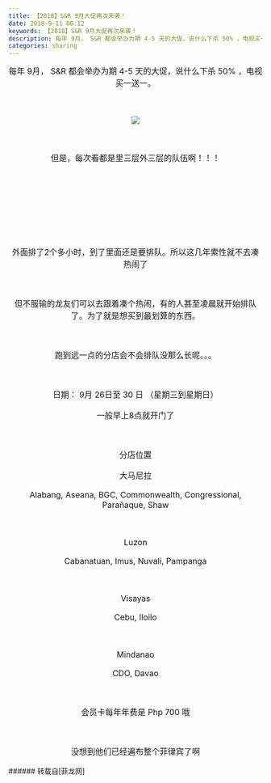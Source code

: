 ```yaml
---
title: 【2018】S&R 9月大促再次来袭！
date: 2018-9-11 00:12
keywords: 【2018】S&R 9月大促再次来袭！
description: 每年 9月， S&R 都会举办为期 4-5 天的大促，说什么下杀 50% ，电视买一送一。但是，每次看都是里三层外三层的队伍啊！！！外面排了2个多小时，到了里面还是要排队。所以这几年索性就不去凑热闹了但不服输的龙友们可以去跟着凑个热闹，有的人甚至凌晨就开始排队了。为了就是想买到最划算的东西。跑到远一点的分店会不会排队没那么长呢。。。日期： 9月 26日至 30 日 （星期三到星期日）一般早上8点就开门了分店位置大马尼拉Alabang, Aseana, BGC, Commonwealth, Congressional, Parañaque, ShawLuzonCabanatuan, Imus, Nuvali, PampangaVisayasCebu, IloiloMindanaoCDO, Davao会员卡每年年费是 Php 700 哦没想到他们已经遍布整个菲律宾了啊
categories: sharing
---
```

<td class="t_f" id="postmessage_1771180">

<div align="center"><font size="3">每年 9月， S&amp;R 都会举办为期 4-5 天的大促，说什么下杀 50% ，电视买一送一。</font></div><br/>
<div align="center"><font size="3"><br/>
</font></div><br/>
<div align="center">

<img aid="940530" data-cf-modified-e40f95cb65618ed2dd0b85f1-="" file="data/attachment/forum/201809/11/000927t4tyee748ouboztu.png.thumb.jpg" id="aimg_940530" inpost="1" onclick="" onmouseover="" src="http://www.flw.ph/data/attachment/forum/201809/11/000927t4tyee748ouboztu.png" style="cursor:pointer" zoomfile="data/attachment/forum/201809/11/000927t4tyee748ouboztu.png"/>


</div><br/>
<div align="center"><font size="3"><br/>
</font></div><br/>
<div align="center"><font size="3">但是，每次看都是里三层外三层的队伍啊！！！</font></div><br/>
<div align="center"><font size="3"><br/>
</font></div><br/>
<div align="center"><font size="3"><img alt="" border="0" class="zoom" data-cf-modified-e40f95cb65618ed2dd0b85f1-="" file="https://i2.wp.com/www.thegomom.com/wp-content/uploads/2015/01/SR-Outside-Opening.jpg" id="aimg_ugW2f" lazyloadthumb="1" onclick="" onmouseover="" src="https://i2.wp.com/www.thegomom.com/wp-content/uploads/2015/01/SR-Outside-Opening.jpg"/></font></div><br/>
<div align="center"><font size="3"><br/>
</font></div><br/>
<div align="center"><img alt="" border="0" class="zoom" data-cf-modified-e40f95cb65618ed2dd0b85f1-="" file="https://duyzila.files.wordpress.com/2012/09/20120927_200747.jpg" id="aimg_u0llL" lazyloadthumb="1" onclick="" onmouseover="" src="https://duyzila.files.wordpress.com/2012/09/20120927_200747.jpg"/></div><br/>
<div align="center"><font size="3"><br/>
</font></div><br/>
<div align="center"><font size="3">外面排了2个多小时，到了里面还是要排队。所以这几年索性就不去凑热闹了</font></div><br/>
<div align="center"><font size="3"><br/>
</font></div><br/>
<div align="center"><font size="3">但不服输的龙友们可以去跟着凑个热闹，有的人甚至凌晨就开始排队了。为了就是想买到最划算的东西。</font></div><br/>
<div align="center"><font size="3"><br/>
</font></div><br/>
<div align="center"><font size="3">跑到远一点的分店会不会排队没那么长呢。。。</font></div><br/>
<div align="center"><font size="3"><br/>
</font></div><br/>
<div align="center"><font size="3">日期： 9月 26日至 30 日 （星期三到星期日）</font></div><br/>
<div align="center"><font size="3">一般早上8点就开门了</font></div><br/>
<div align="center"><font size="3"><br/>
</font></div><br/>
<div align="center"><font size="3">分店位置</font></div><br/>
<div align="center"><font size="3">大马尼拉</font></div><br/>
<div align="center"><font size="3">Alabang, Aseana, BGC, Commonwealth, Congressional, Parañaque, Shaw</font></div><br/>
<div align="center"><font size="3"><br/>
</font></div><br/>
<div align="center"><font size="3">Luzon</font></div><br/>
<div align="center"><font size="3">Cabanatuan, Imus, Nuvali, Pampanga</font></div><br/>
<div align="center"><font size="3"><br/>
</font></div><br/>
<div align="center"><font size="3">Visayas</font></div><br/>
<div align="center"><font size="3">Cebu, Iloilo</font></div><br/>
<div align="center"><font size="3"><br/>
</font></div><br/>
<div align="center"><font size="3">Mindanao</font></div><br/>
<div align="center"><font size="3">CDO, Davao</font></div><br/>
<div align="center"><font size="3"><br/>
</font></div><br/>
<div align="center"><font size="3">会员卡每年年费是 Php 700 哦</font></div><br/>
<div align="center"><font size="3"><br/>
</font></div><br/>
<div align="center"><font size="3">没想到他们已经遍布整个菲律宾了啊</font></div><br/>
</td>
###### 转载自[菲龙网]